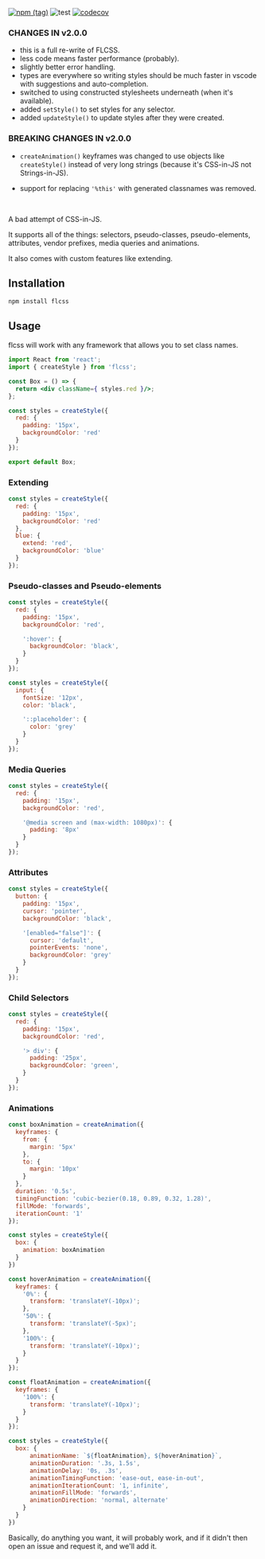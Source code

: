 [![npm (tag)](https://img.shields.io/npm/v/flcss/latest)](http://npmjs.com/package/flcss)
![test](https://github.com/ker0olos/flcss/workflows/test/badge.svg?branch=master) 
[![codecov](https://codecov.io/gh/ker0olos/flcss/branch/master/graph/badge.svg)](https://codecov.io/gh/ker0olos/flcss)

### CHANGES IN v2.0.0
  - this is a full re-write of FLCSS.
  - less code means faster performance (probably).
  - slightly better error handling.
  - types are everywhere so writing styles should be much faster in vscode with suggestions and auto-completion.
  - switched to using constructed stylesheets underneath (when it's available).
  - added `setStyle()` to set styles for any selector.
  - added `updateStyle()` to update styles after they were created.

### BREAKING CHANGES IN v2.0.0
 - `createAnimation()` keyframes was changed to use objects like `createStyle()` instead of very long strings (because it's CSS-in-JS not Strings-in-JS).
 
 - support for replacing `'%this'` with generated classnames was removed.

<br>

A bad attempt of CSS-in-JS.

It supports all of the things: selectors, pseudo-classes, pseudo-elements, attributes, vendor prefixes, media queries and animations.

It also comes with custom features like extending.

## Installation

`npm install flcss`

## Usage

flcss will work with any framework that allows you to set class names.

```jsx
import React from 'react';
import { createStyle } from 'flcss';

const Box = () => {
  return <div className={ styles.red }/>;
};

const styles = createStyle({
  red: {
    padding: '15px',
    backgroundColor: 'red'
  }
});

export default Box;
```

### Extending

```js
const styles = createStyle({
  red: {
    padding: '15px',
    backgroundColor: 'red'
  },
  blue: {
    extend: 'red',
    backgroundColor: 'blue'
  }
});
```

### Pseudo-classes and Pseudo-elements

```js
const styles = createStyle({
  red: {
    padding: '15px',
    backgroundColor: 'red',

    ':hover': {
      backgroundColor: 'black',
    }
  }
});
```

```js
const styles = createStyle({
  input: {
    fontSize: '12px',
    color: 'black',

    '::placeholder': {
      color: 'grey'
    }
  }
});
```

### Media Queries

```js
const styles = createStyle({
  red: {
    padding: '15px',
    backgroundColor: 'red',

    '@media screen and (max-width: 1080px)': {
      padding: '8px'
    }
  }
});
```

### Attributes

```js
const styles = createStyle({
  button: {
    padding: '15px',
    cursor: 'pointer',
    backgroundColor: 'black',

    '[enabled="false"]': {
      cursor: 'default',
      pointerEvents: 'none',
      backgroundColor: 'grey'
    }
  }
});
```

### Child Selectors

```js
const styles = createStyle({
  red: {
    padding: '15px',
    backgroundColor: 'red',

    '> div': {
      padding: '25px',
      backgroundColor: 'green',
    }
  }
});
```


### Animations

```js
const boxAnimation = createAnimation({
  keyframes: {
    from: {
      margin: '5px'
    },
    to: {
      margin: '10px'
    }
  },
  duration: '0.5s',
  timingFunction: 'cubic-bezier(0.18, 0.89, 0.32, 1.28)',
  fillMode: 'forwards',
  iterationCount: '1'
});

const styles = createStyle({
  box: {
    animation: boxAnimation
  }
})
```

```js
const hoverAnimation = createAnimation({
  keyframes: {
    '0%': {
      transform: 'translateY(-10px)';
    },
    '50%': {
      transform: 'translateY(-5px)';
    },
    '100%': {
      transform: 'translateY(-10px)';
    }
  }
});

const floatAnimation = createAnimation({
  keyframes: {
    '100%': {
      transform: 'translateY(-10px)';
    }
  }
});

const styles = createStyle({
  box: {
      animationName: `${floatAnimation}, ${hoverAnimation}`,
      animationDuration: '.3s, 1.5s',
      animationDelay: '0s, .3s',
      animationTimingFunction: 'ease-out, ease-in-out',
      animationIterationCount: '1, infinite',
      animationFillMode: 'forwards',
      animationDirection: 'normal, alternate'
    }
  }
})
```

Basically, do anything you want, it will probably work, and if it didn't then open an issue and request it, and we'll add it.